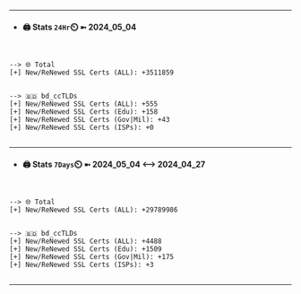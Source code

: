 

---
- #### 🖨️ **Stats** `24Hr`⏲️ ➼ 2024_05_04
```console


--> 🌐 Total
[+] New/ReNewed SSL Certs (ALL): +3511859


--> 🇧🇩 bd_ccTLDs
[+] New/ReNewed SSL Certs (ALL): +555
[+] New/ReNewed SSL Certs (Edu): +158
[+] New/ReNewed SSL Certs (Gov|Mil): +43
[+] New/ReNewed SSL Certs (ISPs): +0


```

---
- #### 🖨️ **Stats** `7Days`⏲️ ➼ 2024_05_04 <--> 2024_04_27
```console


--> 🌐 Total
[+] New/ReNewed SSL Certs (ALL): +29789986


--> 🇧🇩 bd_ccTLDs
[+] New/ReNewed SSL Certs (ALL): +4488
[+] New/ReNewed SSL Certs (Edu): +1509
[+] New/ReNewed SSL Certs (Gov|Mil): +175
[+] New/ReNewed SSL Certs (ISPs): +3


```

---

